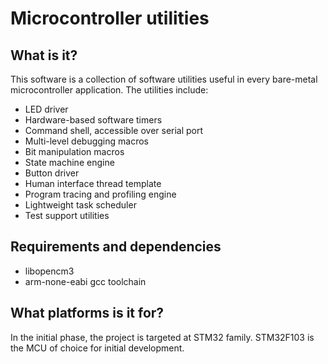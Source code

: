 # Microcontroller utilities

## What is it?

This software is a collection of software utilities useful in every
bare-metal microcontroller application. The utilities include:

 - LED driver
 - Hardware-based software timers
 - Command shell, accessible over serial port
 - Multi-level debugging macros
 - Bit manipulation macros
 - State machine engine
 - Button driver
 - Human interface thread template
 - Program tracing and profiling engine
 - Lightweight task scheduler
 - Test support utilities


## Requirements and dependencies

 - libopencm3
 - arm-none-eabi gcc toolchain


## What platforms is it for?

In the initial phase, the project is targeted at STM32 family. STM32F103
is the MCU of choice for initial development.
